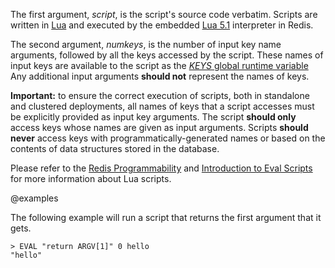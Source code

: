 The first argument, _script_, is the script's source code verbatim.
Scripts are written in [Lua](https://lua.org) and executed by the embedded [Lua 5.1](/topics/lua-api) interpreter in Redis.

The second argument, _numkeys_, is the number of input key name arguments, followed by all the keys accessed by the script.
These names of input keys are available to the script as the [_KEYS_ global runtime variable](/topics/lua-api#the-keys-global-variable)
Any additional input arguments **should not** represent the names of keys.

**Important:**
to ensure the correct execution of scripts, both in standalone and clustered deployments, all names of keys that a script accesses must be explicitly provided as input key arguments.
The script **should only** access keys whose names are given as input arguments.
Scripts **should never** access keys with programmatically-generated names or based on the contents of data structures stored in the database.

Please refer to the [Redis Programmability](/topics/programmability) and [Introduction to Eval Scripts](/topics/eval-intro) for more information about Lua scripts.

@examples

The following example will run a script that returns the first argument that it gets.

```
> EVAL "return ARGV[1]" 0 hello
"hello"
```
